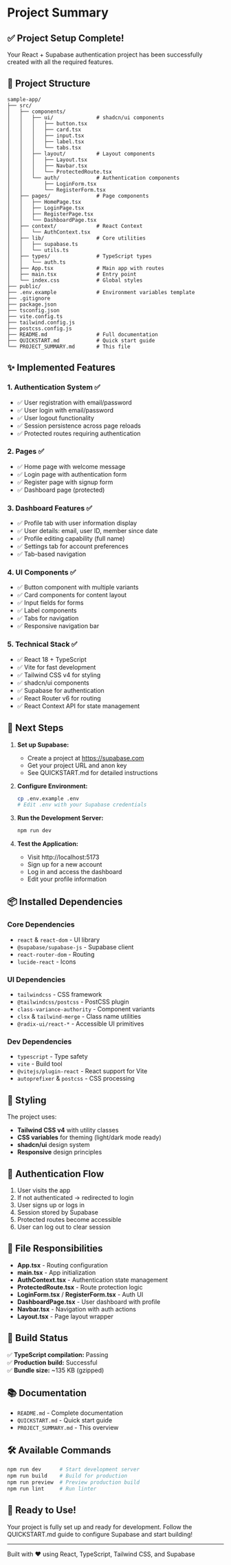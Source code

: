 # Project Summary

## ✅ Project Setup Complete!

Your React + Supabase authentication project has been successfully created with all the required features.

## 📁 Project Structure

```
sample-app/
├── src/
│   ├── components/
│   │   ├── ui/              # shadcn/ui components
│   │   │   ├── button.tsx
│   │   │   ├── card.tsx
│   │   │   ├── input.tsx
│   │   │   ├── label.tsx
│   │   │   └── tabs.tsx
│   │   ├── layout/          # Layout components
│   │   │   ├── Layout.tsx
│   │   │   ├── Navbar.tsx
│   │   │   └── ProtectedRoute.tsx
│   │   └── auth/            # Authentication components
│   │       ├── LoginForm.tsx
│   │       └── RegisterForm.tsx
│   ├── pages/               # Page components
│   │   ├── HomePage.tsx
│   │   ├── LoginPage.tsx
│   │   ├── RegisterPage.tsx
│   │   └── DashboardPage.tsx
│   ├── context/             # React Context
│   │   └── AuthContext.tsx
│   ├── lib/                 # Core utilities
│   │   ├── supabase.ts
│   │   └── utils.ts
│   ├── types/               # TypeScript types
│   │   └── auth.ts
│   ├── App.tsx              # Main app with routes
│   ├── main.tsx             # Entry point
│   └── index.css            # Global styles
├── public/
├── .env.example             # Environment variables template
├── .gitignore
├── package.json
├── tsconfig.json
├── vite.config.ts
├── tailwind.config.js
├── postcss.config.js
├── README.md                # Full documentation
├── QUICKSTART.md            # Quick start guide
└── PROJECT_SUMMARY.md       # This file
```

## ✨ Implemented Features

### 1. Authentication System ✅
- ✅ User registration with email/password
- ✅ User login with email/password  
- ✅ User logout functionality
- ✅ Session persistence across page reloads
- ✅ Protected routes requiring authentication

### 2. Pages ✅
- ✅ Home page with welcome message
- ✅ Login page with authentication form
- ✅ Register page with signup form
- ✅ Dashboard page (protected)

### 3. Dashboard Features ✅
- ✅ Profile tab with user information display
- ✅ User details: email, user ID, member since date
- ✅ Profile editing capability (full name)
- ✅ Settings tab for account preferences
- ✅ Tab-based navigation

### 4. UI Components ✅
- ✅ Button component with multiple variants
- ✅ Card components for content layout
- ✅ Input fields for forms
- ✅ Label components
- ✅ Tabs for navigation
- ✅ Responsive navigation bar

### 5. Technical Stack ✅
- ✅ React 18 + TypeScript
- ✅ Vite for fast development
- ✅ Tailwind CSS v4 for styling
- ✅ shadcn/ui components
- ✅ Supabase for authentication
- ✅ React Router v6 for routing
- ✅ React Context API for state management

## 🚀 Next Steps

1. **Set up Supabase:**
   - Create a project at https://supabase.com
   - Get your project URL and anon key
   - See QUICKSTART.md for detailed instructions

2. **Configure Environment:**
   ```bash
   cp .env.example .env
   # Edit .env with your Supabase credentials
   ```

3. **Run the Development Server:**
   ```bash
   npm run dev
   ```

4. **Test the Application:**
   - Visit http://localhost:5173
   - Sign up for a new account
   - Log in and access the dashboard
   - Edit your profile information

## 📦 Installed Dependencies

### Core Dependencies
- `react` & `react-dom` - UI library
- `@supabase/supabase-js` - Supabase client
- `react-router-dom` - Routing
- `lucide-react` - Icons

### UI Dependencies  
- `tailwindcss` - CSS framework
- `@tailwindcss/postcss` - PostCSS plugin
- `class-variance-authority` - Component variants
- `clsx` & `tailwind-merge` - Class name utilities
- `@radix-ui/react-*` - Accessible UI primitives

### Dev Dependencies
- `typescript` - Type safety
- `vite` - Build tool
- `@vitejs/plugin-react` - React support for Vite
- `autoprefixer` & `postcss` - CSS processing

## 🎨 Styling

The project uses:
- **Tailwind CSS v4** with utility classes
- **CSS variables** for theming (light/dark mode ready)
- **shadcn/ui** design system
- **Responsive** design principles

## 🔐 Authentication Flow

1. User visits the app
2. If not authenticated → redirected to login
3. User signs up or logs in
4. Session stored by Supabase
5. Protected routes become accessible
6. User can log out to clear session

## 📝 File Responsibilities

- **App.tsx** - Routing configuration
- **main.tsx** - App initialization
- **AuthContext.tsx** - Authentication state management
- **ProtectedRoute.tsx** - Route protection logic
- **LoginForm.tsx** / **RegisterForm.tsx** - Auth UI
- **DashboardPage.tsx** - User dashboard with profile
- **Navbar.tsx** - Navigation with auth actions
- **Layout.tsx** - Page layout wrapper

## 🎯 Build Status

✅ **TypeScript compilation:** Passing  
✅ **Production build:** Successful  
✅ **Bundle size:** ~135 KB (gzipped)

## 📚 Documentation

- `README.md` - Complete documentation
- `QUICKSTART.md` - Quick start guide
- `PROJECT_SUMMARY.md` - This overview

## 🛠️ Available Commands

```bash
npm run dev      # Start development server
npm run build    # Build for production
npm run preview  # Preview production build
npm run lint     # Run linter
```

## 🎉 Ready to Use!

Your project is fully set up and ready for development. Follow the QUICKSTART.md guide to configure Supabase and start building!

---

Built with ❤️ using React, TypeScript, Tailwind CSS, and Supabase
